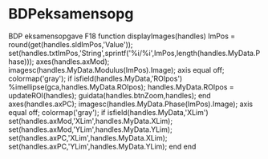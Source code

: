 # BDPeksamensopg
BDP eksamensopgave F18
function displayImages(handles)
    ImPos = round(get(handles.sldImPos,'Value'));
    set(handles.txtImPos,'String',sprintf('%i/%i',ImPos,length(handles.MyData.Phase)));
    axes(handles.axMod);
    imagesc(handles.MyData.Modulus(ImPos).Image);
    axis equal off;
    colormap('gray');
    if isfield(handles.MyData,'ROIpos')
        %imellipse(gca,handles.MyData.ROIpos);
        handles.MyData.ROIpos = updateROI(handles);
        guidata(handles.btnZoom,handles);
    end
    axes(handles.axPC);
    imagesc(handles.MyData.Phase(ImPos).Image);
    axis equal off;
    colormap('gray');
    if isfield(handles.MyData,'XLim')
        set(handles.axMod,'XLim',handles.MyData.XLim);
        set(handles.axMod,'YLim',handles.MyData.YLim);
        set(handles.axPC,'XLim',handles.MyData.XLim);
        set(handles.axPC,'YLim',handles.MyData.YLim);
    end
end